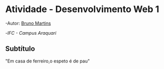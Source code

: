 # Atividade - Desenvolvimento Web 1

-Autor: [Bruno Martins](https://github.com/martinsbruno2008)

-*IFC - Campus Araquari*

## Subtítulo
"Em casa de ferreiro,o espeto é de pau"